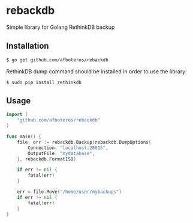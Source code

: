 # rebackdb
Simple library for Golang RethinkDB backup

## Installation

``` bash
$ go get github.com/afboteros/rebackdb
```

RethinkDB dump command should be installed in order to use the library:
```
$ sudo pip install rethinkdb
```

## Usage

``` go
import (
    "github.com/afboteros/rebackdb"
)

func main() {
    file, err := rebackdb.Backup(rebackdb.DumpOptions{
        Connection: "localhost:28015",
        OutputFile: "mydatabase",
    }, rebackdb.FormatISO)

    if err != nil {
        fatal(err)
    }

    err = file.Move("/home/user/mybackups")
    if err != nil {
        fatal(err)
    }
}
```

[RethinkDB Dump]: https://rethinkdb.com/docs/backup/